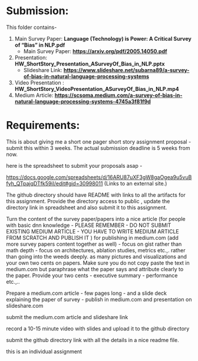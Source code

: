 
# Submission: 
This folder contains- 

1. Main Survey Paper: **Language (Technology) is Power: A Critical Survey of “Bias” in NLP.pdf**
   - Main Survey Paper: **https://arxiv.org/pdf/2005.14050.pdf** 
2. Presentation: **HW_ShortStory_Presentation_ASurveyOf_Bias_in_NLP.pptx**
   - Slideshare Link: **https://www.slideshare.net/subarna89/a-survey-of-bias-in-natural-language-processing-systems**
3. Video Presentation : **HW_ShortStory_VideoPresentation_ASurveyOf_Bias_in_NLP.mp4**
4. Medium Article: **https://scsoma.medium.com/a-survey-of-bias-in-natural-language-processing-systems-4745a3f81f9d** 


# Requirements: 
This is about giving me a short one pager short story assignment proposal - submit this within 3 weeks. The actual submission deadline is 5 weeks from now.

here is the spreadsheet to submit your proposals asap -

https://docs.google.com/spreadsheets/d/16ARU87uXF3gW8gaOgea9u5vuBfyh_QTpajqDTfk59iI/edit#gid=30998011 (Links to an external site.)

 

The github directory should have README with links to all the artifacts for this assignment. Provide the directory access to public , update the directory link in spreadsheet and also submit it to this assignment.

 

 Turn the content of the survey paper/papers into a nice article (for people with basic dnn knowledge - PLEASE REMEMBER - DO NOT SUBMIT EXISTING MEDIUM ARTICLE - YOU HAVE TO WRITE MEDIUM ARTICLE FROM SCRATCH AND PUBLISH IT )  for publishing in medium.com (add more survey papers content together as well) - focus on gist rather than math depth - focus on architectures, ablation studies, metrics etc.,. rather than going into the weeds deeply. as many pictures and visualizations and your own two cents on papers.   Make sure you do not copy paste the text in medium.com but paraphrase what the paper says and attribute clearly to the paper. Provide your two cents - executive summary - performance etc.,..  

Prepare a medium.com article - few pages long - and a slide deck explaining the paper of survey - publish in medium.com and presentation on slideshare.com

 

submit the medium.com article  and slideshare link 

record a 10-15 minute video with slides and upload it to the github directory

 

submit the github directory link with all the details in a nice readme file.

 

 

this is an individual assignment 
